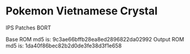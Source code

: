 # Pokemon Vietnamese Crystal

IPS Patches BORT

Base ROM md5 is: 9c3ae66bffb28ea8ed2896822da02992
Output ROM md5 is: 1da40f86bec82b2d0de3fe38d3f1e658
